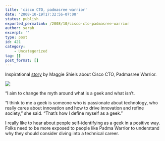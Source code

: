 ```yaml
---
title: 'cisco CTO, padmasree warrior'
date: '2008-10-19T17:32:56-07:00'
status: publish
exported_permalink: /2008/10/cisco-cto-padmasree-warrior
author: sarah
excerpt: ''
type: post
id: 421
category:
    - Uncategorized
tag: []
post_format: []
---
```

Inspirational [story](http://news.bbc.co.uk/2/hi/technology/7643308.stm) by Maggie Shiels about Cisco CTO, Padmasree Warrior.

![](http://newsimg.bbc.co.uk/media/images/45070000/jpg/_45070363_padma-heels-body.jpg)

“I aim to change the myth around what is a geek and what isn’t.

“I think to me a geek is someone who is passionate about technology, who really cares about innovation and how to drive innovation and refine society,” she said. “That’s how I define myself as a geek.”

I really like to hear about people self-identifying as a geek in a positive way. Folks need to be more exposed to people like Padma Warrior to understand why they should consider diving into a technical career.